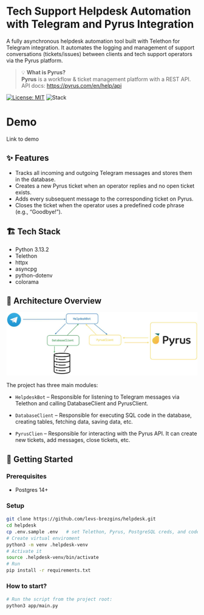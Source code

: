 # Tech Support Helpdesk Automation with Telegram and Pyrus Integration

A fully asynchronous helpdesk automation tool built with Telethon for Telegram integration. It automates the logging and management of support conversations (tickets/issues) between clients and tech support operators via the Pyrus platform.

>💡 **What is Pyrus?**  
> **Pyrus** is a workflow & ticket management platform with a REST API.    
> API docs: https://pyrus.com/en/help/api

[![License: MIT](https://img.shields.io/badge/License-MIT-green.svg)](LICENSE)
![Stack](https://img.shields.io/badge/stack-Telethon%20%7C%20asyncpg%20%7C%20PostgreSQL%20%7C%20httpx%20%7C%20python--dotenv%20%7C%20colorama-blue)


# Demo 
Link to demo

## ✨ Features
- Tracks all incoming and outgoing Telegram messages and stores them in the database.
- Creates a new Pyrus ticket when an operator replies and no open ticket exists.
- Adds every subsequent message to the corresponding ticket on Pyrus.
- Closes the ticket when the operator uses a predefined code phrase (e.g., “Goodbye!”). 

## 🏗 Tech Stack
- Python 3.13.2
- Telethon
- httpx
- asyncpg
- python-dotenv
- colorama

## 🔧 Architecture Overview
![Helpdesk Architecture](docs/helpdesk_architecture.jpg)

The project has three main modules:
- `HelpdeskBot` – Responsible for listening to Telegram messages via Telethon and calling DatabaseClient and PyrusClient.

- `DatabaseClient` – Responsible for executing SQL code in the database, creating tables, fetching data, saving data, etc.

- `PyrusClien` – Responsible for interacting with the Pyrus API. It can create new tickets, add messages, close tickets, etc.

## 🚀 Getting Started

### Prerequisites
- Postgres 14+

### Setup
```bash
git clone https://github.com/levs-brezgins/helpdesk.git
cd helpdesk
cp .env.sample .env   # set Telethon, Pyrus, PostgreSQL creds, and code phrase
# Create virtual enviroment 
python3 -m venv .helpdesk-venv
# Activate it 
source .helpdesk-venv/bin/activate
# Run 
pip install -r requirements.txt
```
### How to start?
```bash
# Run the script from the project root:
python3 app/main.py
```